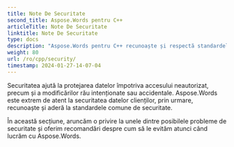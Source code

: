 ```yaml
---
title: Note De Securitate
second_title: Aspose.Words pentru C++
articleTitle: Note De Securitate
linktitle: Note De Securitate
type: docs
description: "Aspose.Words pentru C++ recunoaște și respectă standardele comune de securitate pentru a asigura un nivel ridicat de securitate a datelor. Uită-te la posibile probleme de securitate și recomandări despre cum să le eviți."
weight: 80
url: /ro/cpp/security/
timestamp: 2024-01-27-14-07-04
---
```


Securitatea ajută la protejarea datelor împotriva accesului neautorizat, precum și a modificărilor rău intenționate sau accidentale. Aspose.Words este extrem de atent la securitatea datelor clienților, prin urmare, recunoaște și aderă la standardele comune de securitate.

În această secțiune, aruncăm o privire la unele dintre posibilele probleme de securitate și oferim recomandări despre cum să le evităm atunci când lucrăm cu Aspose.Words.
